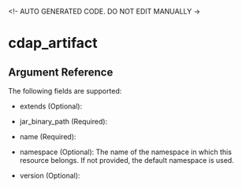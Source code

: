 
<!- AUTO GENERATED CODE. DO NOT EDIT MANUALLY ->
# cdap_artifact

## Argument Reference

The following fields are supported:

* extends
  (Optional):
  

* jar_binary_path
  (Required):
  

* name
  (Required):
  

* namespace
  (Optional):
  The name of the namespace in which this resource belongs. If not provided, the default namespace is used.

* version
  (Optional):
  

